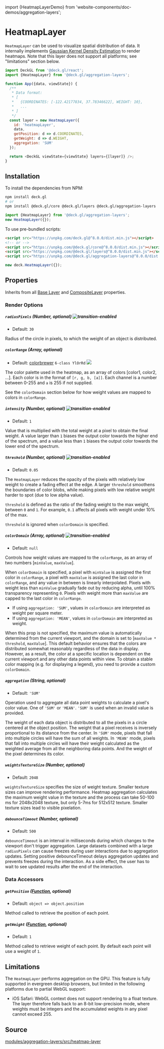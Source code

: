 import {HeatmapLayerDemo} from 'website-components/doc-demos/aggregation-layers';

<HeatmapLayerDemo />


# HeatmapLayer

`HeatmapLayer` can be used to visualize spatial distribution of data. It internally implements [Gaussian Kernel Density Estimation](https://en.wikipedia.org/wiki/Kernel_(statistics%29#Kernel_functions_in_common_use)) to render heatmaps. Note that this layer does not support all platforms; see "limitations" section below.

```js
import DeckGL from '@deck.gl/react';
import {HeatmapLayer} from '@deck.gl/aggregation-layers';

function App({data, viewState}) {
  /**
   * Data format:
   * [
   *   {COORDINATES: [-122.42177834, 37.78346622], WEIGHT: 10},
   *   ...
   * ]
   */
  const layer = new HeatmapLayer({
    id: 'heatmapLayer',
    data,
    getPosition: d => d.COORDINATES,
    getWeight: d => d.WEIGHT,
    aggregation: 'SUM'
  });

  return <DeckGL viewState={viewState} layers={[layer]} />;
}
```


## Installation

To install the dependencies from NPM:

```bash
npm install deck.gl
# or
npm install @deck.gl/core @deck.gl/layers @deck.gl/aggregation-layers
```

```js
import {HeatmapLayer} from '@deck.gl/aggregation-layers';
new HeatmapLayer({});
```

To use pre-bundled scripts:

```html
<script src="https://unpkg.com/deck.gl@^8.0.0/dist.min.js"></script>
<!-- or -->
<script src="https://unpkg.com/@deck.gl/core@^8.0.0/dist.min.js"></script>
<script src="https://unpkg.com/@deck.gl/layers@^8.0.0/dist.min.js"></script>
<script src="https://unpkg.com/@deck.gl/aggregation-layers@^8.0.0/dist.min.js"></script>
```

```js
new deck.HeatmapLayer({});
```


## Properties

Inherits from all [Base Layer](/docs/api-reference/core/layer.md) and [CompositeLayer](/docs/api-reference/core/composite-layer.md) properties.

### Render Options

##### `radiusPixels` (Number, optional) ![transition-enabled](https://img.shields.io/badge/transition-enabled-green.svg?style=flat-square")

* Default: `30`

Radius of the circle in pixels, to which the weight of an object is distributed.

##### `colorRange` (Array, optional)

* Default: [colorbrewer](http://colorbrewer2.org/#type=sequential&scheme=YlOrRd&n=6) `6-class YlOrRd` <img src="https://deck.gl/images/colorbrewer_YlOrRd_6.png"/>

The color palette used in the heatmap, as an array of colors [color1, color2, ...]. Each color is in the format of `[r, g, b, [a]]`. Each channel is a number between 0-255 and `a` is 255 if not supplied.

See the `colorDomain` section below for how weight values are mapped to colors in `colorRange`.

##### `intensity` (Number, optional) ![transition-enabled](https://img.shields.io/badge/transition-enabled-green.svg?style=flat-square")

* Default: `1`

Value that is multiplied with the total weight at a pixel to obtain the final weight. A value larger than `1` biases the output color towards the higher end of the spectrum, and a value less than `1` biases the output color towards the lower end of the spectrum.

##### `threshold` (Number, optional) ![transition-enabled](https://img.shields.io/badge/transition-enabled-green.svg?style=flat-square")

* Default: `0.05`

The `HeatmapLayer` reduces the opacity of the pixels with relatively low weight to create a fading effect at the edge. A larger `threshold` smoothens the boundaries of color blobs, while making pixels with low relative weight harder to spot (due to low alpha value).

`threshold` is defined as the ratio of the fading weight to the max weight, between `0` and `1`. For example, `0.1` affects all pixels with weight under 10% of the max.

`threshold` is ignored when `colorDomain` is specified.

##### `colorDomain` (Array, optional) ![transition-enabled](https://img.shields.io/badge/transition-enabled-green.svg?style=flat-square")

* Default: `null`

Controls how weight values are mapped to the `colorRange`, as an array of two numbers [`minValue`, `maxValue`].

When `colorDomain` is specified, a pixel with `minValue` is assigned the first color in `colorRange`, a pixel with `maxValue` is assigned the last color in `colorRange`, and any value in between is linearly interpolated. Pixels with weight less than `minValue` gradually fade out by reducing alpha, until 100% transparency representing `0`. Pixels with weight more than `maxValue` are capped to the last color in `colorRange`.

- If using `aggregation: 'SUM'`, values in `colorDomain` are interpreted as weight per square meter.
- If using `aggregation: 'MEAN'`, values in `colorDomain` are interpreted as weight.

When this prop is not specified, the maximum value is automatically determined from the current viewport, and the domain is set to [`maxValue * threshold`, `maxValue`]. This default behavior ensures that the colors are distributed somewhat reasonably regardless of the data in display. However, as a result, the color at a specific location is dependent on the current viewport and any other data points within view. To obtain a stable color mapping (e.g. for displaying a legend), you need to provide a custom `colorDomain`.


##### `aggregation` (String, optional)

* Default: `'SUM'`

Operation used to aggregate all data point weights to calculate a pixel's color value. One of `'SUM'` or `'MEAN'`. `'SUM'` is used when an invalid value is provided.

The weight of each data object is distributed to all the pixels in a circle centered at the object position. The weight that a pixel receives is inversely proportional to its distance from the center. In `'SUM'` mode, pixels that fall into multiple circles will have the sum of all weights. In `'MEAN'` mode, pixels that fall into multiple circles will have their weight calculated as the weighted average from all the neighboring data points. And the weight of the pixel determines its color. 

##### `weightsTextureSize` (Number, optional)

* Default: `2048`

`weightsTextureSize` specifies the size of weight texture. Smaller texture sizes can improve rendering performance. Heatmap aggregation calculates the maximum weight value in the texture and the process can take 50-100 ms for 2048x2048 texture, but only 5-7ms for 512x512 texture. Smaller texture sizes lead to visible pixelation.

##### `debounceTimeout` (Number, optional)

* Default: `500`

`debounceTimeout` is an interval in milliseconds during which changes to the viewport don't trigger aggregation. Large datasets combined with a large `radiusPixels` can cause freezes during user interactions due to aggregation updates. Setting positive debounceTimeout delays aggregation updates and prevents freezes during the interaction. As a side effect, the user has to wait to see updated results after the end of the interaction. 

### Data Accessors

##### `getPosition` ([Function](/docs/developer-guide/using-layers.md#accessors), optional)

* Default: `object => object.position`

Method called to retrieve the position of each point.

##### `getWeight` ([Function](/docs/developer-guide/using-layers.md#accessors), optional)

* Default: `1`

Method called to retrieve weight of each point. By default each point will use a weight of `1`.

## Limitations

The `HeatmapLayer` performs aggregation on the GPU. This feature is fully supported in evergreen desktop browsers, but limited in the following platforms due to partial WebGL support:

- iOS Safari: WebGL context does not support rendering to a float texture. The layer therefore falls back to an 8-bit low-precision mode, where weights must be integers and the accumulated weights in any pixel cannot exceed 255.

## Source

[modules/aggregation-layers/src/heatmap-layer](https://github.com/visgl/deck.gl/tree/8.7-release/modules/aggregation-layers/src/heatmap-layer)
